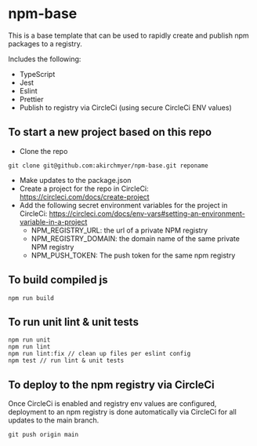 # npm-base

This is a base template that can be used to rapidly create and publish npm packages to a registry.

Includes the following:
- TypeScript
- Jest
- Eslint
- Prettier
- Publish to registry via CircleCi (using secure CircleCi ENV values)

## To start a new project based on this repo

- Clone the repo
````
git clone git@github.com:akirchmyer/npm-base.git reponame
````
- Make updates to the package.json
- Create a project for the repo in CircleCi: https://circleci.com/docs/create-project
- Add the following secret environment variables for the project in CircleCi: https://circleci.com/docs/env-vars#setting-an-environment-variable-in-a-project
  - NPM_REGISTRY_URL: the url of a private NPM registry 
  - NPM_REGISTRY_DOMAIN: the domain name of the same private NPM registry
  - NPM_PUSH_TOKEN: The push token for the same npm registry

## To build compiled js

````
npm run build
````

## To run unit lint & unit tests

````
npm run unit
npm run lint
npm run lint:fix // clean up files per eslint config
npm test // run lint & unit tests
````

## To deploy to the npm registry via CircleCi

Once CircleCi is enabled and registry env values are configured, deployment to an npm registry is done automatically via CircleCi for all updates to the main branch.

````
git push origin main
````
